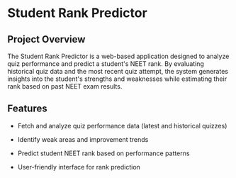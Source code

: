 # Student Rank Predictor
## Project Overview
The Student Rank Predictor is a web-based application designed to analyze quiz performance and predict a student's NEET rank. By evaluating historical quiz data and the most recent quiz attempt, the system generates insights into the student's strengths and weaknesses while estimating their rank based on past NEET exam results.
## Features
- Fetch and analyze quiz performance data (latest and historical quizzes)

- Identify weak areas and improvement trends

- Predict student NEET rank based on performance patterns

- User-friendly interface for rank prediction
